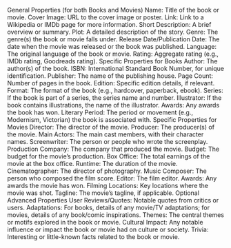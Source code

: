 General Properties (for both Books and Movies)
Name: Title of the book or movie.
Cover Image: URL to the cover image or poster.
Link: Link to a Wikipedia or IMDb page for more information.
Short Description: A brief overview or summary.
Plot: A detailed description of the story.
Genre: The genre(s) the book or movie falls under.
Release Date/Publication Date: The date when the movie was released or the book was published.
Language: The original language of the book or movie.
Rating: Aggregate rating (e.g., IMDb rating, Goodreads rating).
Specific Properties for Books
Author: The author(s) of the book.
ISBN: International Standard Book Number, for unique identification.
Publisher: The name of the publishing house.
Page Count: Number of pages in the book.
Edition: Specific edition details, if relevant.
Format: The format of the book (e.g., hardcover, paperback, ebook).
Series: If the book is part of a series, the series name and number.
Illustrator: If the book contains illustrations, the name of the illustrator.
Awards: Any awards the book has won.
Literary Period: The period or movement (e.g., Modernism, Victorian) the book is associated with.
Specific Properties for Movies
Director: The director of the movie.
Producer: The producer(s) of the movie.
Main Actors: The main cast members, with their character names.
Screenwriter: The person or people who wrote the screenplay.
Production Company: The company that produced the movie.
Budget: The budget for the movie’s production.
Box Office: The total earnings of the movie at the box office.
Runtime: The duration of the movie.
Cinematographer: The director of photography.
Music Composer: The person who composed the film score.
Editor: The film editor.
Awards: Any awards the movie has won.
Filming Locations: Key locations where the movie was shot.
Tagline: The movie’s tagline, if applicable.
Optional Advanced Properties
User Reviews/Quotes: Notable quotes from critics or users.
Adaptations: For books, details of any movie/TV adaptations; for movies, details of any book/comic inspirations.
Themes: The central themes or motifs explored in the book or movie.
Cultural Impact: Any notable influence or impact the book or movie had on culture or society.
Trivia: Interesting or little-known facts related to the book or movie.